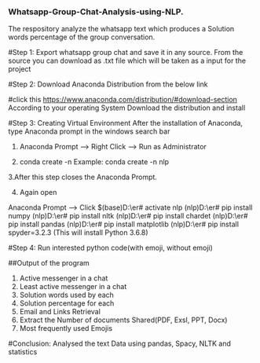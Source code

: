 ### Whatsapp-Group-Chat-Analysis-using-NLP.

The respository analyze the whatsapp text which produces a Solution words percentage of the group conversation.

#Step 1: Export whatsapp group chat and save it in any source. From the source you can download as .txt file which will be taken as a  input for the project

#Step 2: Download Anaconda Distribution from the below link

#click this https://www.anaconda.com/distribution/#download-section According to your operating System Download the distribution and install

#Step 3: Creating Virtual Environment
After the installation of Anaconda, type Anaconda prompt in the windows search bar

1. Anaconda Prompt --> Right Click --> Run as Administrator 

2. conda create -n <project name>
Example: conda create -n nlp

3.After this step closes the Anaconda Prompt.

4. Again open

Anaconda Prompt --> Click
$(base)D:\er\# activate nlp
(nlp)D:\er\# pip install numpy
(nlp)D:\er\# pip install nltk
(nlp)D:\er\# pip install chardet
(nlp)D:\er\# pip install pandas
(nlp)D:\er\# pip install matplotlib
(nlp)D:\er\# pip install spyder=3.2.3 (This will install Python 3.6.8)


#Step 4: Run interested python code(with emoji, without emoji)

##Output of the program

1. Active messenger in a chat
2. Least active messenger in a chat
3. Solution words used by each
4. Solution percentage for each
5. Email and Links Retrieval
6. Extract the Number of documents Shared(PDF, Exsl, PPT, Docx)
7. Most frequently used Emojis

#Conclusion:
Analysed the text Data using pandas, Spacy, NLTK and statistics
